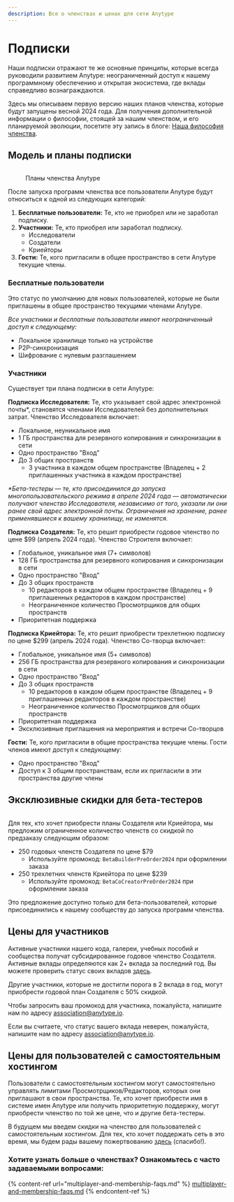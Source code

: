 ```yaml
---
description: Все о членствах и ценах для сети Anytype
---
```


# Подписки

Наши подписки отражают те же основные принципы, которые всегда руководили развитием Anytype: неограниченный доступ к нашему программному обеспечению и открытая экосистема, где вклады справедливо вознаграждаются.

Здесь мы описываем первую версию наших планов членства, которые будут запущены весной 2024 года. Для получения дополнительной информации о философии, стоящей за нашим членством, и его планируемой эволюции, посетите эту запись в блоге: [Наша философия членства](https://blog.anytype.io/our-memberships-philosophy/).

## Модель и планы подписки

<figure><img src="../../../.gitbook/assets/Membership Plans-25 Apr.png" alt=""><figcaption><p>Планы членства Anytype</p></figcaption></figure>

После запуска программ членства все пользователи Anytype будут относиться к одной из следующих категорий:

1. **Бесплатные пользователи:** Те, кто не приобрел или не заработал подписку.
2. **Участники:** Те, кто приобрел или заработал подписку.
   * Исследователи
   * Создатели
   * Криейторы
3. **Гости:** Те, кого пригласили в общее пространство в сети Anytype текущие члены.

### **Бесплатные пользователи**

Это статус по умолчанию для новых пользователей, которые не были приглашены в общее пространство текущими членами Anytype.

_Все участники и бесплатные пользователи имеют неограниченный доступ к следующему:_

* Локальное хранилище только на устройстве
* P2P-синхронизация
* Шифрование с нулевым разглашением

### **Участники**

Существует три плана подписки в сети Anytype:

**Подписка Исследователя:** Те, кто указывает свой адрес электронной почты\*, становятся членами Исследователей без дополнительных затрат. Членство Исследователя включает:

* Локальное, неуникальное имя
* 1 ГБ пространства для резервного копирования и синхронизации в сети
* Одно пространство "Вход"
* До 3 общих пространств
  * 3 участника в каждом общем пространстве (Владелец + 2 приглашенных участника в каждом пространстве)

_\*Бета-тестеры — те, кто присоединился до запуска многопользовательского режима в апреле 2024 года — автоматически получают членство Исследователя, независимо от того, указали ли они ранее свой адрес электронной почты. Ограничения на хранение, ранее применявшиеся к вашему хранилищу, не изменятся._

**Подписка Создателя:** Те, кто решит приобрести годовое членство по цене $99 (апрель 2024 года). Членство Строителя включает:

* Глобальное, уникальное имя (7+ символов)
* 128 ГБ пространства для резервного копирования и синхронизации в сети
* Одно пространство "Вход"
* До 3 общих пространств
  * 10 редакторов в каждом общем пространстве (Владелец + 9 приглашенных редакторов в каждом пространстве)
  * Неограниченное количество Просмотрщиков для общих пространств
* Приоритетная поддержка

**Подписка Криейтора:** Те, кто решит приобрести трехлетнюю подписку по цене $299 (апрель 2024 года). Членство Со-творца включает:

* Глобальное, уникальное имя (5+ символов)
* 256 ГБ пространства для резервного копирования и синхронизации в сети
* Одно пространство "Вход"
* До 3 общих пространств
  * 10 редакторов в каждом общем пространстве (Владелец + 9 приглашенных редакторов в каждом пространстве)
  * Неограниченное количество Просмотрщиков для общих пространств
* Приоритетная поддержка
* Эксклюзивные приглашения на мероприятия и встречи Со-творцов

**Гости:** Те, кого пригласили в общие пространства текущие члены. Гости членов имеют доступ к следующему:

* Одно пространство "Вход"
* Доступ к 3 общим пространствам, если их пригласили в эти пространства другие члены

## Эксклюзивные скидки для бета-тестеров

<figure><img src="../../../.gitbook/assets/Beta Discounts - 25 Apr.png" alt=""><figcaption></figcaption></figure>

Для тех, кто хочет приобрести планы Создателя или Криейтора, мы предложим ограниченное количество членств со скидкой по предзаказу следующим образом:

* 250 годовых членств Создателя по цене $79
  * Используйте промокод: `BetaBuilderPreOrder2024` при оформлении заказа
* 250 трехлетних членств Криейтора по цене $239
  * Используйте промокод: `BetaCoCreatorPreOrder2024` при оформлении заказа

Это предложение доступно только для бета-пользователей, которые присоединились к нашему сообществу до запуска программ членства.&#x20;

## Цены для участников

Активные участники нашего кода, галереи, учебных пособий и сообщества получат субсидированное годовое членство Создателя. Активные вклады определяются как 2+ вклада за последний год. Вы можете проверить статус своих вкладов [здесь](https://github.com/anyproto/contributors/blob/main/contributors.json).

Другие участники, которые не достигли порога в 2 вклада в год, могут приобрести годовой план Создателя с 50% скидкой.

Чтобы запросить ваш промокод для участника, пожалуйста, напишите нам по адресу [association@anytype.io](mailto:association@anytype.io).&#x20;

Если вы считаете, что статус вашего вклада неверен, пожалуйста, напишите нам по адресу [association@anytype.io](mailto:association@anytype.io).

## Цены для пользователей с самостоятельным хостингом

Пользователи с самостоятельным хостингом могут самостоятельно управлять лимитами Просмотрщиков/Редакторов, которых они приглашают в свои пространства. Те, кто хочет приобрести имя в системе имен Anytype или получить приоритетную поддержку, могут приобрести членство по той же цене, что и другие бета-тестеры.

В будущем мы введем скидки на членство для пользователей с самостоятельным хостингом. Для тех, кто хочет поддержать сеть в это время, мы будем рады вашему пожертвованию [здесь](https://stripe.pay.anytype.io/b/4gw0337MrdvbejK28f) (спасибо!).

### Хотите узнать больше о членствах? Ознакомьтесь с часто задаваемыми вопросами:

{% content-ref url="multiplayer-and-membership-faqs.md" %}
[multiplayer-and-membership-faqs.md](multiplayer-and-membership-faqs.md)
{% endcontent-ref %}
